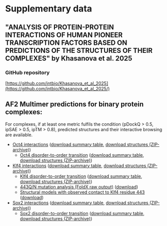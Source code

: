 # Supplementary data
## "ANALYSIS OF PROTEIN-PROTEIN INTERACTIONS OF HUMAN PIONEER TRANSCRIPTION FACTORS BASED ON PREDICTIONS OF THE STRUCTURES OF THEIR COMPLEXES" by Khasanova et al. 2025

### GitHub repository
[https://github.com/intbio/Khasanova_et_al_2025](https://github.com/intbio/Khasanova_et_al_2025/)

## AF2 Multimer predictions for binary protein complexes:
For complexes, if at least one metric fulfils the condition (pDockQ > 0.5, ipSAE > 0.5, ipTM > 0.8), predicted structures and their interactive browsing are available.
- [Oct4 interactions](OCT4_interactors.md) ([download summary table](oct4_git.csv), [download structures (ZIP-archive)](structures/high_oct4.zip))
  - [Oct4 disorder-to-order transition](OCT4_dtot.md) ([download summary table](oct4_dtot_git.csv), [download structures (ZIP-archive)](structures/oct4_dtot_compl.zip))
- [Klf4 interactions](KLF4_interactors.md) ([download summary table](klf4_git.csv), [download structures (ZIP-archive)](structures/high_klf4.zip))
  - [Klf4 disorder-to-order transition](KLF4_dtot.md) ([download summary table](klf4_dtot_git.csv), [download structures (ZIP-archive)](structures/klf4_dtot_compl.zip))
  - [443Q/N mutation analysis (FoldX raw output)](structures/klf4_mutations) ([download](structures/klf4_mutations.zip))
  - [Structural models with observed contact to Klf4 residue 443](KLF4_443.md) ([download](structures/klf4_443_mut.zip))
- [Sox2 interactions](SOX2_interactors.md) ([download summary table](sox2_git.csv), [download structures (ZIP-archive)](structures/high_sox2.zip))
  - [Sox2 disorder-to-order transition](SOX2_dtot.md) ([download summary table](sox2_dtot_git.csv), [download structures (ZIP-archive)](structures/sox2_dtot_compl.zip))
